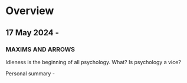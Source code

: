 # Overview
## 17 May 2024 -

### MAXIMS AND ARROWS
Idleness is the beginning of all psychology. What? Is psychology a vice?

Personal summary - 